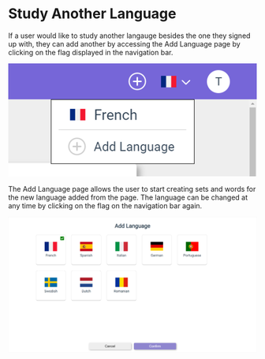 # Study Another Language

If a user would like to study another langauge besides the one they signed up with, they can add another by accessing the Add Language page by clicking on the flag displayed in the navigation bar.

![Languages List](./images/lang_list.png)

The Add Language page allows the user to start creating sets and words for the new language added from the page. The language can be changed at any time by clicking on the flag on the navigation bar again.

![Add Language Page](./images/lang_page.png)
